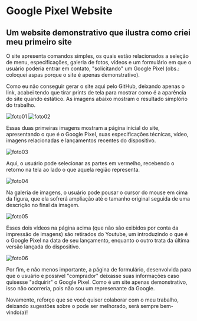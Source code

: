 # Google Pixel Website
## Um website demonstrativo que ilustra como criei meu primeiro site

O site apresenta comandos simples, os quais estão relacionados a seleção de menu, especificações, galeria de fotos, vídeos e um formulário em que o usuário poderia entrar em contato, "solicitando" um Google Pixel (obs.: coloquei aspas porque o site é apenas demonstrativo).

Como eu não conseguir gerar o site aqui pelo GitHub, deixando apenas o link, acabei tendo que tirar prints de tela para mostrar como é a aparência do site quando estático. As imagens abaixo mostram o resultado simplório do trabalho.

![foto01](https://user-images.githubusercontent.com/72031181/129765015-02ca7280-735c-4036-b3cf-ac85643175c4.jpg)
![foto02](https://user-images.githubusercontent.com/72031181/129765078-9b2c507c-3d29-4be0-867e-821a7e890187.jpg)

Essas duas primeiras imagens mostram a página inicial do site, apresentando o que é o Google Pixel, suas especificações técnicas, vídeo, imagens relacionadas e lançamentos recentes do dispositivo.


![foto03](https://user-images.githubusercontent.com/72031181/129766316-457a732b-1014-47ac-9a11-f31e5d95a370.jpg)

Aqui, o usuário pode selecionar as partes em vermelho, recebendo o retorno na tela ao lado o que aquela região representa.


![foto04](https://user-images.githubusercontent.com/72031181/129766598-062eef64-8d71-45e2-8693-c02c578e1991.jpg)

Na galeria de imagens, o usuário pode pousar o cursor do mouse em cima da figura, que ela sofrerá ampliação até o tamanho original seguida de uma descrição no final da imagem.


![foto05](https://user-images.githubusercontent.com/72031181/129767181-25833a35-8d8a-4140-a4b4-07b2ab0c0698.jpg)

Esses dois vídeos na página acima (que não são exibidos por conta da impressão de imagens) são retirados do Youtube, um introduzindo o que é o Google Pixel na data de seu lançamento, enquanto o outro trata da última versão lançada do dispositivo.


![foto06](https://user-images.githubusercontent.com/72031181/129767678-f1103584-3b45-4427-81d9-8e61cb121e88.jpg)

Por fim, e não menos importante, a página de formulário, desenvolvida para que o usuário e possível "comprador" deixasse suas informações caso quisesse "adquirir" o Google Pixel. Como é um site apenas demonstrativo, isso não ocorreria, pois não sou um represenante da Google.

Novamente, reforço que se você quiser colaborar com o meu trabalho, deixando sugestões sobre o pode ser melhorado, será sempre bem-vindo(a)!
